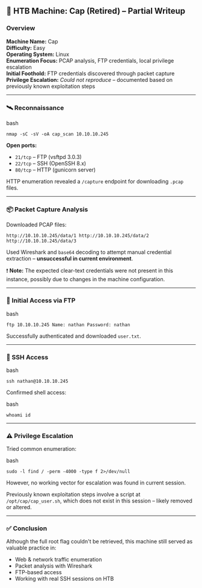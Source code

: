## 🧠 HTB Machine: Cap (Retired) – Partial Writeup

### Overview

**Machine Name:** Cap  
**Difficulty:** Easy  
**Operating System:** Linux  
**Enumeration Focus:** PCAP analysis, FTP credentials, local privilege escalation  
**Initial Foothold:** FTP credentials discovered through packet capture  
**Privilege Escalation:** _Could not reproduce_ – documented based on previously known exploitation steps

---

### 🛰️ Reconnaissance

bash

`nmap -sC -sV -oA cap_scan 10.10.10.245`

**Open ports:**

- `21/tcp` – FTP (vsftpd 3.0.3)  
- `22/tcp` – SSH (OpenSSH 8.x)  
- `80/tcp` – HTTP (gunicorn server)  

HTTP enumeration revealed a `/capture` endpoint for downloading `.pcap` files.

---

### 📦 Packet Capture Analysis

Downloaded PCAP files:

`http://10.10.10.245/data/1 http://10.10.10.245/data/2 http://10.10.10.245/data/3`

Used Wireshark and `base64` decoding to attempt manual credential extraction – **unsuccessful in current environment**.

❗ **Note:** The expected clear-text credentials were not present in this instance, possibly due to changes in the machine configuration.

---

### 🔐 Initial Access via FTP

bash

`ftp 10.10.10.245 Name: nathan Password: nathan`

Successfully authenticated and downloaded `user.txt`.

---

### 🐚 SSH Access

bash

`ssh nathan@10.10.10.245`

Confirmed shell access:

bash

`whoami id`

---

### ⚠️ Privilege Escalation

Tried common enumeration:

bash

`sudo -l find / -perm -4000 -type f 2>/dev/null`

However, no working vector for escalation was found in current session.

Previously known exploitation steps involve a script at `/opt/cap/cap_user.sh`, which does not exist in this session – likely removed or altered.

---

### ✅ Conclusion

Although the full root flag couldn't be retrieved, this machine still served as valuable practice in:

- Web & network traffic enumeration  
- Packet analysis with Wireshark  
- FTP-based access  
- Working with real SSH sessions on HTB

